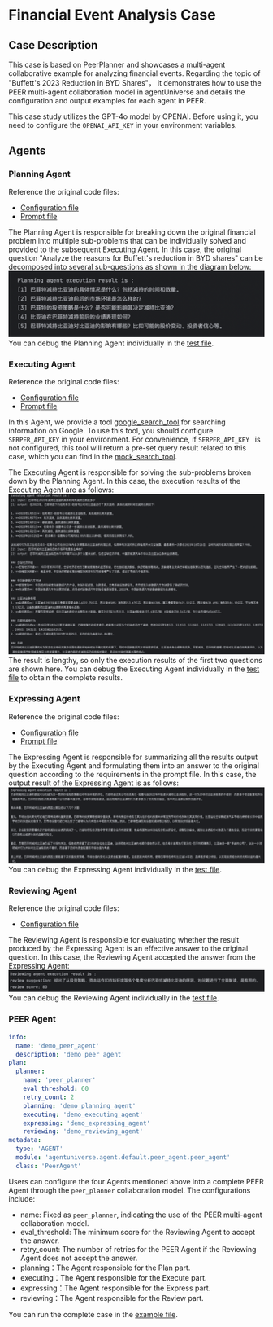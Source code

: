 # Financial Event Analysis Case
## Case Description
This case is based on PeerPlanner and showcases a multi-agent collaborative example for analyzing financial events. Regarding the topic of "Buffett's 2023 Reduction in BYD Shares"， it demonstrates how to use the PEER multi-agent collaboration model in agentUniverse and details the configuration and output examples for each agent in PEER.

This case study utilizes the GPT-4o model by OPENAI. Before using it, you need to configure the `OPENAI_API_KEY` in your environment variables.

## Agents
### Planning Agent 
Reference the original code files:
- [Configuration file](../../../sample_standard_app/intelligence/agentic/agent/agent_instance/peer_agent_case/demo_planning_agent.yaml)
- [Prompt file](../../../sample_standard_app/intelligence/agentic/prompt/planning_agent_cn.yaml)  

The Planning Agent is responsible for breaking down the original financial problem into multiple sub-problems that can be individually solved and provided to the subsequent Executing Agent. In this case, the original question "Analyze the reasons for Buffett's reduction in BYD shares" can be decomposed into several sub-questions as shown in the diagram below:
![planning_result](../_picture/6_4_1_planning_result.png)
You can debug the Planning Agent individually in the [test file](../../../sample_standard_app/intelligence/test/test_planning_agent.py).

### Executing Agent 
Reference the original code files:
- [Configuration file](../../../sample_standard_app/intelligence/agentic/agent/agent_instance/peer_agent_case/demo_executing_agent.yaml)
- [Prompt file](../../../sample_standard_app/intelligence/agentic/prompt/executing_agent_cn.yaml)

In this Agent, we provide a tool [google_search_tool](../../../sample_standard_app/intelligence/agentic/tool/google_search_tool.py) for searching information on Google. To use this tool, you should configure `SERPER_API_KEY` in your environment. For convenience, if `SERPER_API_KEY ` is not configured, this tool will return a pre-set query result related to this case, which you can find in the [mock_search_tool](../../../sample_standard_app/intelligence/agentic/tool/mock_search_tool.py).


The Executing Agent is responsible for solving the sub-problems broken down by the Planning Agent. In this case, the execution results of the Executing Agent are as follows:  
![executing_result](../_picture/6_4_1_executing_result.png)
The result is lengthy, so only the execution results of the first two questions are shown here. You can debug the Executing Agent individually in the [test file](../../../sample_standard_app/intelligence/test/test_executing_agent.py) to obtain the complete results.

### Expressing Agent 
Reference the original code files:
- [Configuration file](../../../sample_standard_app/intelligence/agentic/agent/agent_instance/peer_agent_case/demo_expressing_agent.yaml)
- [Prompt file](../../../sample_standard_app/intelligence/agentic/prompt/expressing_agent_cn.yaml)  

The Expressing Agent is responsible for summarizing all the results output by the Executing Agent and formulating them into an answer to the original question according to the requirements in the prompt file. In this case, the output result of the Expressing Agent is as follows:
![expressing_result](../_picture/6_4_1_expressing_result.png)
You can debug the Expressing Agent individually in the [test file](../../../sample_standard_app/intelligence/test/test_expressing_agent.py).

### Reviewing Agent 
Reference the original code files:
- [Configuration file](../../../sample_standard_app/intelligence/agentic/agent/agent_instance/peer_agent_case/demo_reviewing_agent.yaml)

The Reviewing Agent is responsible for evaluating whether the result produced by the Expressing Agent is an effective answer to the original question. In this case, the Reviewing Agent accepted the answer from the Expressing Agent:
![reviewing_result](../_picture/6_4_1_reviewing_result.png)
You can debug the Reviewing Agent individually in the [test file](../../../sample_standard_app/intelligence/test/test_reviewing_agent.py).

### PEER Agent 
```yaml
info:
  name: 'demo_peer_agent'
  description: 'demo peer agent'
plan:
  planner:
    name: 'peer_planner'
    eval_threshold: 60
    retry_count: 2
    planning: 'demo_planning_agent'
    executing: 'demo_executing_agent'
    expressing: 'demo_expressing_agent'
    reviewing: 'demo_reviewing_agent'
metadata:
  type: 'AGENT'
  module: 'agentuniverse.agent.default.peer_agent.peer_agent'
  class: 'PeerAgent'
```
Users can configure the four Agents mentioned above into a complete PEER Agent through the `peer_planner` collaboration model. The configurations include:
- name: Fixed as `peer_planner`, indicating the use of the PEER multi-agent collaboration model.
- eval_threshold: The minimum score for the Reviewing Agent to accept the answer.
- retry_count: The number of retries for the PEER Agent if the Reviewing Agent does not accept the answer.
- planning：The Agent responsible for the Plan part.
- executing：The Agent responsible for the Execute part.
- expressing：The Agent responsible for the Express part.
- reviewing：The Agent responsible for the Review part.

You can run the complete case in the [example file](../../../sample_standard_app/intelligence/test/examples/peer_chat_bot.py).

